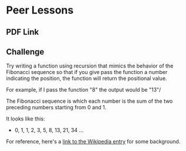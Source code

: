 # Peer Lessons

## PDF Link


## Challenge
Try writing a function using recursion that mimics the behavior of the Fibonacci sequence so that if you give pass the function a number indicating the position, the function will return the positional value.

For example, if I pass the function "8" the output would be "13"/ 

The Fibonacci sequence is which each number is the sum of the two preceding numbers starting from 0 and 1.

It looks like this:
* 0, 1, 1, 2, 3, 5, 8, 13, 21, 34 ...

For reference, here's a [link to the Wikipedia entry](https://en.wikipedia.org/wiki/Fibonacci_number) for some background.